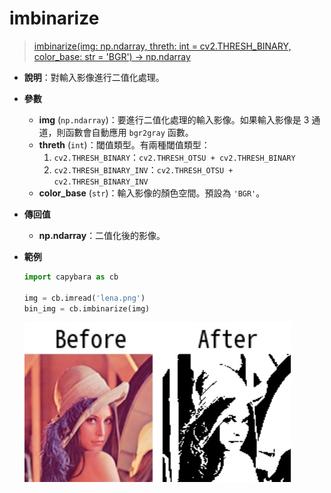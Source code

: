 # imbinarize

> [imbinarize(img: np.ndarray, threth: int = cv2.THRESH_BINARY, color_base: str = 'BGR') -> np.ndarray](https://github.com/DocsaidLab/Capybara/blob/975d62fba4f76db59e715c220f7a2af5ad8d050e/capybara/vision/functionals.py#L336)

- **說明**：對輸入影像進行二值化處理。

- **參數**

  - **img** (`np.ndarray`)：要進行二值化處理的輸入影像。如果輸入影像是 3 通道，則函數會自動應用 `bgr2gray` 函數。
  - **threth** (`int`)：閾值類型。有兩種閾值類型：
    1. `cv2.THRESH_BINARY`：`cv2.THRESH_OTSU + cv2.THRESH_BINARY`
    2. `cv2.THRESH_BINARY_INV`：`cv2.THRESH_OTSU + cv2.THRESH_BINARY_INV`
  - **color_base** (`str`)：輸入影像的顏色空間。預設為 `'BGR'`。

- **傳回值**

  - **np.ndarray**：二值化後的影像。

- **範例**

  ```python
  import capybara as cb

  img = cb.imread('lena.png')
  bin_img = cb.imbinarize(img)
  ```

  ![imbinarize](./resource/test_imbinarize.jpg)
